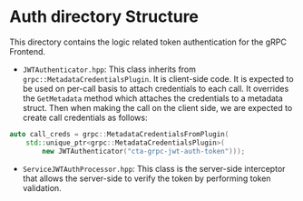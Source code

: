 # Auth directory Structure
This directory contains the logic related token authentication for the gRPC Frontend.

- `JWTAuthenticator.hpp`: This class inherits from `grpc::MetadataCredentialsPlugin`. It is client-side code.
It is expected to be used on per-call basis to attach credentials to each call.
It overrides the `GetMetadata` method which attaches the credentials to a metadata struct.
Then when making the call on the client side, we are expected to create call credentials as follows:
```c++
auto call_creds = grpc::MetadataCredentialsFromPlugin(
    std::unique_ptr<grpc::MetadataCredentialsPlugin>(
        new JWTAuthenticator("cta-grpc-jwt-auth-token")));
```

- `ServiceJWTAuthProcessor.hpp`: This class is the server-side interceptor that allows the server-side to verify the token by performing token validation.